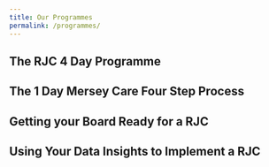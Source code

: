 ```yaml
---
title: Our Programmes
permalink: /programmes/
---
```


## The RJC 4 Day Programme

## The 1 Day Mersey Care Four Step Process

## Getting your Board Ready for a RJC

## Using Your Data Insights to Implement a RJC